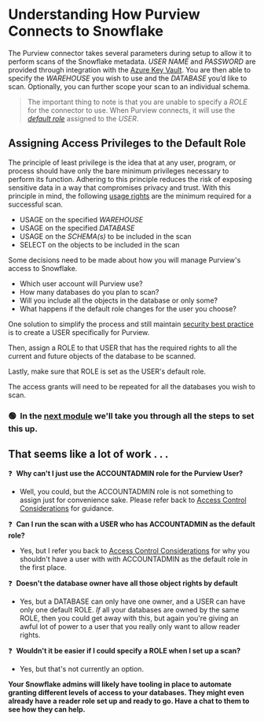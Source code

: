 
# Understanding How Purview Connects to Snowflake
The Purview connector takes several parameters during setup to allow it to perform scans of the Snowflake metadata. *USER NAME* and *PASSWORD* are provided through integration with the [Azure Key Vault](https://github.com/tayganr/purviewlab/blob/main/modules/module02b.md#1-key-vault-access-policy-1-grant-yourself-access). You are then able to specify the *WAREHOUSE* you wish to use and the *DATABASE* you’d like to scan. Optionally, you can further scope your scan to an individual schema.

>The important thing to note is that you are unable to specify a _ROLE_ for the connector to use. 
>When Purview connects, it will use the _[default role](https://docs.snowflake.com/en/user-guide/admin-user-management.html#user-roles)_ assigned to the _USER_. 


## Assigning Access Privileges to the Default Role

The principle of least privilege is the idea that at any user, program, or process should have only the bare minimum privileges necessary to perform its function. Adhering to this principle reduces the risk of exposing sensitive data in a way that compromises privacy and trust. With this principle in mind, the following [usage rights](https://docs.snowflake.com/en/user-guide/security-access-control-privileges.html) are the minimum required for a successful scan.
- USAGE on the specified _WAREHOUSE_
- USAGE on the specified _DATABASE_
- USAGE on the _SCHEMA(s)_ to be included in the scan
- SELECT on the objects to be included in the scan

Some decisions need to be made about how you will manage Purview's access to Snowflake.
- Which user account will Purview use?
- How many databases do you plan to scan?
- Will you include all the objects in the database or only some?
- What happens if the default role changes for the user you choose?

One solution to simplify the process and still maintain [security best practice](https://docs.snowflake.com/en/user-guide/security-access-control-considerations.html) is to create a USER specifically for Purview. 

Then, assign a ROLE to that USER that has the required rights to all the current and future objects of the database to be scanned. 

Lastly, make sure that ROLE is set as the USER's default role.

The access grants will need to be repeated for all the databases you wish to scan.

### 🟢 &nbsp;In the [next module](../modules/module01.md) we'll take you through all the steps to set this up.

## That seems like a lot of work  . . . 

  ❓ &nbsp;**Why can't I just use the ACCOUNTADMIN role for the Purview User?**
  - Well, you could, but the ACCOUNTADMIN role is not something to assign just for convenience sake. Please refer back to [Access Control Considerations](https://docs.snowflake.com/en/user-guide/security-access-control-considerations.html) for guidance.

  ❓ &nbsp;**Can I run the scan with a USER who has ACCOUNTADMIN as the default role?**
  - Yes, but I refer you back to [Access Control Considerations](https://docs.snowflake.com/en/user-guide/security-access-control-considerations.html) for why you shouldn't have a user with with ACCOUNTADMIN as the default role in the first place.

  ❓ &nbsp;**Doesn't the database owner have all those object rights by default**
  - Yes, but a DATABASE can only have one owner, and a USER can have only one default ROLE. _If_ all your databases are owned by the same ROLE, then you could get away with this, but again you're giving an awful lot of power to a user that you really only want to allow reader rights.

  ❓ &nbsp;**Wouldn't it be easier if I could specify a ROLE when I set up a scan?**
  - Yes, but that's not currently an option.

**Your Snowflake admins will likely have tooling in place to automate granting different levels of access to your databases. They might even already have a reader role set up and ready to go. Have a chat to them to see how they can help.**

